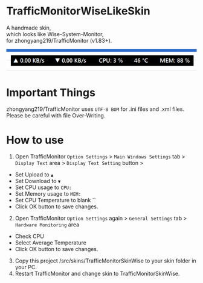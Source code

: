 ﻿# TrafficMonitorWiseLikeSkin

A handmade skin,  
which looks like Wise-System-Monitor,  
for zhongyang219/TrafficMonitor (v1.83+).

![SkinPreview](image/preview.png)


# Important Things

zhongyang219/TrafficMonitor uses `UTF-8 BOM` for .ini files and .xml files.  
Please be careful with file Over-Writing.

# How to use

1. Open TrafficMonitor `Option Settings` > `Main Windows Settings` tab > `Display Text` area > `Display Text Setting` button >   
  - Set Upload to `▲ `
  - Set Download to `▼ `
  - Set CPU usage to `CPU: `
  - Set Memory usage to `MEM: `
  - Set CPU Temperature to blank ``
  - Click OK button to save changes.
2. Open TrafficMonitor `Option Settings` again > `General Settings` tab > `Hardware Monitoring` area
  - Check CPU
  - Select Average Temperature
  - Click OK button to save changes.
3. Copy this project /src/skins/TrafficMonitorSkinWise to your skin folder in your PC.  
4. Restart TrafficMonitor and change skin to TrafficMonitorSkinWise.  
